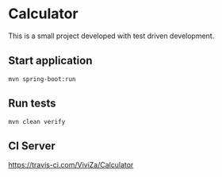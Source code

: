 # Calculator

This is a small project developed with test driven development.

## Start application

```
mvn spring-boot:run
```

## Run tests

```
mvn clean verify
```

## CI Server

https://travis-ci.com/ViviZa/Calculator